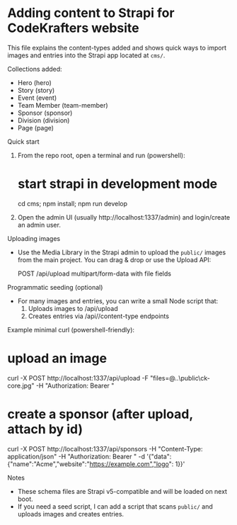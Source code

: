 # Adding content to Strapi for CodeKrafters website

This file explains the content-types added and shows quick ways to import images and entries into the Strapi app located at `cms/`.

Collections added:

- Hero (hero)
- Story (story)
- Event (event)
- Team Member (team-member)
- Sponsor (sponsor)
- Division (division)
- Page (page)

Quick start

1. From the repo root, open a terminal and run (powershell):

   # start strapi in development mode

   cd cms; npm install; npm run develop

2. Open the admin UI (usually http://localhost:1337/admin) and login/create an admin user.

Uploading images

- Use the Media Library in the Strapi admin to upload the `public/` images from the main project. You can drag & drop or use the Upload API:

  POST /api/upload
  multipart/form-data with file fields

Programmatic seeding (optional)

- For many images and entries, you can write a small Node script that:
  1. Uploads images to /api/upload
  2. Creates entries via /api/<collection>/content-type endpoints

Example minimal curl (powershell-friendly):

# upload an image

curl -X POST http://localhost:1337/api/upload -F "files=@..\\public\\ck-core.jpg" -H "Authorization: Bearer <TOKEN>"

# create a sponsor (after upload, attach by id)

curl -X POST http://localhost:1337/api/sponsors -H "Content-Type: application/json" -H "Authorization: Bearer <TOKEN>" -d '{"data": {"name":"Acme","website":"https://example.com","logo": 1}}'

Notes

- These schema files are Strapi v5-compatible and will be loaded on next boot.
- If you need a seed script, I can add a script that scans `public/` and uploads images and creates entries.
